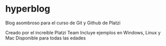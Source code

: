 # hyperblog
Blog asombroso para el curso de Git y Github de Platzi


Creado por el increible Platzi Team
Incluye ejemplos en Windows, Linux y Mac
Disponible para todas las edades
